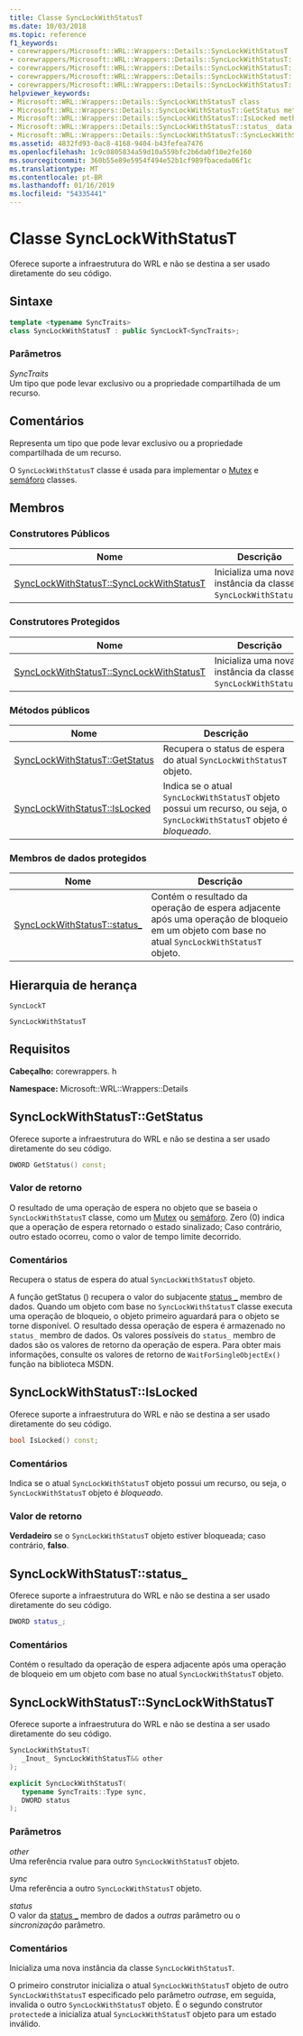 ```yaml
---
title: Classe SyncLockWithStatusT
ms.date: 10/03/2018
ms.topic: reference
f1_keywords:
- corewrappers/Microsoft::WRL::Wrappers::Details::SyncLockWithStatusT
- corewrappers/Microsoft::WRL::Wrappers::Details::SyncLockWithStatusT::GetStatus
- corewrappers/Microsoft::WRL::Wrappers::Details::SyncLockWithStatusT::IsLocked
- corewrappers/Microsoft::WRL::Wrappers::Details::SyncLockWithStatusT::status_
- corewrappers/Microsoft::WRL::Wrappers::Details::SyncLockWithStatusT::SyncLockWithStatusT
helpviewer_keywords:
- Microsoft::WRL::Wrappers::Details::SyncLockWithStatusT class
- Microsoft::WRL::Wrappers::Details::SyncLockWithStatusT::GetStatus method
- Microsoft::WRL::Wrappers::Details::SyncLockWithStatusT::IsLocked method
- Microsoft::WRL::Wrappers::Details::SyncLockWithStatusT::status_ data member
- Microsoft::WRL::Wrappers::Details::SyncLockWithStatusT::SyncLockWithStatusT, constructor
ms.assetid: 4832fd93-0ac8-4168-9404-b43fefea7476
ms.openlocfilehash: 1c9c0805834a59d10a559bfc2b6da0f10e2fe160
ms.sourcegitcommit: 360b55e89e5954f494e52b1cf989fbaceda06f1c
ms.translationtype: MT
ms.contentlocale: pt-BR
ms.lasthandoff: 01/16/2019
ms.locfileid: "54335441"
---
```

# <a name="synclockwithstatust-class"></a>Classe SyncLockWithStatusT

Oferece suporte a infraestrutura do WRL e não se destina a ser usado diretamente do seu código.

## <a name="syntax"></a>Sintaxe

```cpp
template <typename SyncTraits>
class SyncLockWithStatusT : public SyncLockT<SyncTraits>;
```

### <a name="parameters"></a>Parâmetros

*SyncTraits*<br/>
Um tipo que pode levar exclusivo ou a propriedade compartilhada de um recurso.

## <a name="remarks"></a>Comentários

Representa um tipo que pode levar exclusivo ou a propriedade compartilhada de um recurso.

O `SyncLockWithStatusT` classe é usada para implementar o [Mutex](mutex-class.md) e [semáforo](semaphore-class.md) classes.

## <a name="members"></a>Membros

### <a name="public-constructors"></a>Construtores Públicos

Nome                                                             | Descrição
---------------------------------------------------------------- | --------------------------------------------------------------
[SyncLockWithStatusT::SyncLockWithStatusT](#synclockwithstatust) | Inicializa uma nova instância da classe `SyncLockWithStatusT`.

### <a name="protected-constructors"></a>Construtores Protegidos

Nome                                                             | Descrição
---------------------------------------------------------------- | --------------------------------------------------------------
[SyncLockWithStatusT::SyncLockWithStatusT](#synclockwithstatust) | Inicializa uma nova instância da classe `SyncLockWithStatusT`.

### <a name="public-methods"></a>Métodos públicos

Nome                                         | Descrição
-------------------------------------------- | ----------------------------------------------------------------------------------------------------------------------------------
[SyncLockWithStatusT::GetStatus](#getstatus) | Recupera o status de espera do atual `SyncLockWithStatusT` objeto.
[SyncLockWithStatusT::IsLocked](#islocked)   | Indica se o atual `SyncLockWithStatusT` objeto possui um recurso, ou seja, o `SyncLockWithStatusT` objeto é *bloqueado*.

### <a name="protected-data-members"></a>Membros de dados protegidos

Nome                                    | Descrição
--------------------------------------- | ----------------------------------------------------------------------------------------------------------------------------------------
[SyncLockWithStatusT::status_](#status) | Contém o resultado da operação de espera adjacente após uma operação de bloqueio em um objeto com base no atual `SyncLockWithStatusT` objeto.

## <a name="inheritance-hierarchy"></a>Hierarquia de herança

`SyncLockT`

`SyncLockWithStatusT`

## <a name="requirements"></a>Requisitos

**Cabeçalho:** corewrappers. h

**Namespace:** Microsoft::WRL::Wrappers::Details

## <a name="getstatus"></a>SyncLockWithStatusT::GetStatus

Oferece suporte a infraestrutura do WRL e não se destina a ser usado diretamente do seu código.

```cpp
DWORD GetStatus() const;
```

### <a name="return-value"></a>Valor de retorno

O resultado de uma operação de espera no objeto que se baseia o `SyncLockWithStatusT` classe, como um [Mutex](mutex-class.md) ou [semáforo](semaphore-class.md). Zero (0) indica que a operação de espera retornado o estado sinalizado; Caso contrário, outro estado ocorreu, como o valor de tempo limite decorrido.

### <a name="remarks"></a>Comentários

Recupera o status de espera do atual `SyncLockWithStatusT` objeto.

A função getStatus () recupera o valor do subjacente [status _](#status) membro de dados. Quando um objeto com base no `SyncLockWithStatusT` classe executa uma operação de bloqueio, o objeto primeiro aguardará para o objeto se torne disponível. O resultado dessa operação de espera é armazenado no `status_` membro de dados. Os valores possíveis do `status_` membro de dados são os valores de retorno da operação de espera. Para obter mais informações, consulte os valores de retorno de `WaitForSingleObjectEx()` função na biblioteca MSDN.

## <a name="islocked"></a>SyncLockWithStatusT::IsLocked

Oferece suporte a infraestrutura do WRL e não se destina a ser usado diretamente do seu código.

```cpp
bool IsLocked() const;
```

### <a name="remarks"></a>Comentários

Indica se o atual `SyncLockWithStatusT` objeto possui um recurso, ou seja, o `SyncLockWithStatusT` objeto é *bloqueado*.

### <a name="return-value"></a>Valor de retorno

**Verdadeiro** se o `SyncLockWithStatusT` objeto estiver bloqueada; caso contrário, **falso**.

## <a name="status"></a>SyncLockWithStatusT::status_

Oferece suporte a infraestrutura do WRL e não se destina a ser usado diretamente do seu código.

```cpp
DWORD status_;
```

### <a name="remarks"></a>Comentários

Contém o resultado da operação de espera adjacente após uma operação de bloqueio em um objeto com base no atual `SyncLockWithStatusT` objeto.

## <a name="synclockwithstatust"></a>SyncLockWithStatusT::SyncLockWithStatusT

Oferece suporte a infraestrutura do WRL e não se destina a ser usado diretamente do seu código.

```cpp
SyncLockWithStatusT(
   _Inout_ SyncLockWithStatusT&& other
);

explicit SyncLockWithStatusT(
   typename SyncTraits::Type sync,
   DWORD status
);
```

### <a name="parameters"></a>Parâmetros

*other*<br/>
Uma referência rvalue para outro `SyncLockWithStatusT` objeto.

*sync*<br/>
Uma referência a outro `SyncLockWithStatusT` objeto.

*status*<br/>
O valor da [status _](#status) membro de dados a *outras* parâmetro ou o *sincronização* parâmetro.

### <a name="remarks"></a>Comentários

Inicializa uma nova instância da classe `SyncLockWithStatusT`.

O primeiro construtor inicializa o atual `SyncLockWithStatusT` objeto de outro `SyncLockWithStatusT` especificado pelo parâmetro *outras*e, em seguida, invalida o outro `SyncLockWithStatusT` objeto. É o segundo construtor `protected`e a inicializa atual `SyncLockWithStatusT` objeto para um estado inválido.
